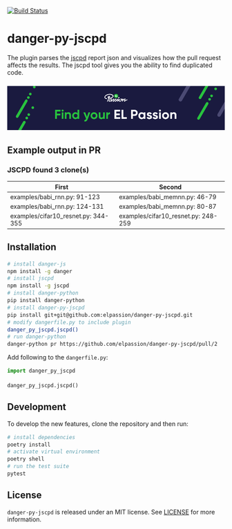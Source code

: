 [![Build Status](https://travis-ci.com/elpassion/danger-py-jscpd.svg?token=nu9zU1tfHq8GJSir3pVq&branch=master)](https://travis-ci.com/elpassion/danger-py-jscpd)

# danger-py-jscpd

The plugin parses the [jscpd]((https://github.com/kucherenko/jscpd)) report json and visualizes how the pull request affects the results. The jscpd tool gives you the ability to find duplicated code.

<h3 align="center">
  <a href="https://www.elpassion.com">
    <img src="readme/elpassion.png" alt="Find your EL Passion"/>
  </a>
</h3>


## Example output in PR

### JSCPD found 3 clone(s)
| First | Second |
| ----- | ------ |
| examples/babi_rnn.py: 91-123 | examples/babi_memnn.py: 46-79 |
| examples/babi_rnn.py: 124-131 | examples/babi_memnn.py: 80-87 |
| examples/cifar10_resnet.py: 344-355 | examples/cifar10_resnet.py: 248-259 |


## Installation

```sh
# install danger-js
npm install -g danger
# install jscpd
npm install -g jscpd
# install danger-python
pip install danger-python
# install danger-py-jscpd
pip install git+git@github.com:elpassion/danger-py-jscpd.git
# modify dangerfile.py to include plugin
danger_py_jscpd.jscpd()
# run danger-python
danger-python pr https://github.com/elpassion/danger-py-jscpd/pull/2
```

Add following to the `dangerfile.py`:

```python
import danger_py_jscpd

danger_py_jscpd.jscpd()
```

## Development

To develop the new features, clone the repository and then run:

```sh
# install dependencies
poetry install 
# activate virtual environment
poetry shell 
# run the test suite
pytest 
```

## License

`danger-py-jscpd` is released under an MIT license. See [LICENSE](https://github.com/elpassion/danger-py-jscpd/blob/master/LICENSE) for more information.
